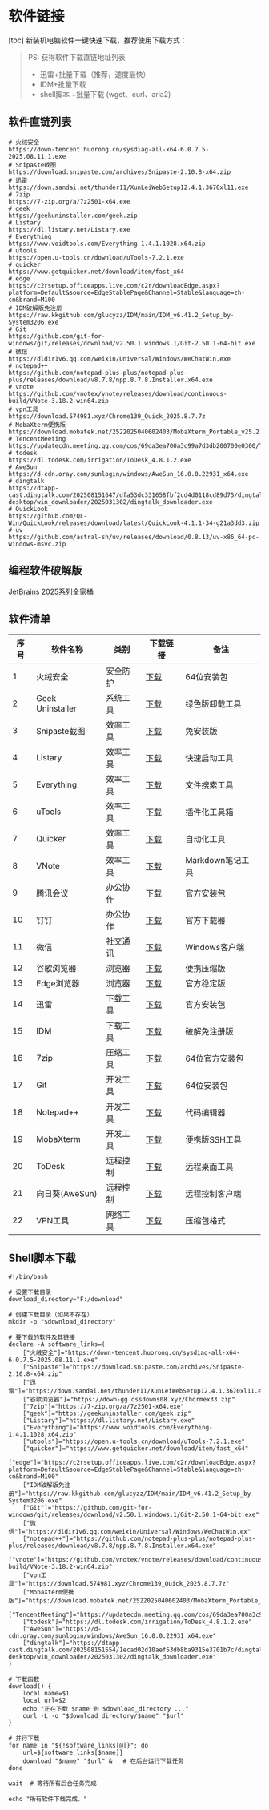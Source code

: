 # 软件链接
[toc]
 新装机电脑软件一键快速下载，推荐使用下载方式：
> PS: 获得软件下载直链地址列表
> - 迅雷+批量下载（推荐，速度最快）
> - IDM+批量下载
> - shell脚本 +批量下载 (wget、curl、aria2)

## 软件直链列表
```shell
# 火绒安全
https://down-tencent.huorong.cn/sysdiag-all-x64-6.0.7.5-2025.08.11.1.exe
# Snipaste截图
https://download.snipaste.com/archives/Snipaste-2.10.8-x64.zip
# 迅雷
https://down.sandai.net/thunder11/XunLeiWebSetup12.4.1.3670xl11.exe
# 7zip
https://7-zip.org/a/7z2501-x64.exe
# geek
https://geekuninstaller.com/geek.zip
# Listary
https://dl.listary.net/Listary.exe
# Everything
https://www.voidtools.com/Everything-1.4.1.1028.x64.zip
# utools
https://open.u-tools.cn/download/uTools-7.2.1.exe
# quicker
https://www.getquicker.net/download/item/fast_x64
# edge
https://c2rsetup.officeapps.live.com/c2r/downloadEdge.aspx?platform=Default&source=EdgeStablePage&Channel=Stable&language=zh-cn&brand=M100
# IDM破解版免注册
https://raw.kkgithub.com/glucyzz/IDM/main/IDM_v6.41.2_Setup_by-System3206.exe
# Git
https://github.com/git-for-windows/git/releases/download/v2.50.1.windows.1/Git-2.50.1-64-bit.exe
# 微信
https://dldir1v6.qq.com/weixin/Universal/Windows/WeChatWin.exe
# notepad++
https://github.com/notepad-plus-plus/notepad-plus-plus/releases/download/v8.7.8/npp.8.7.8.Installer.x64.exe
# vnote
https://github.com/vnotex/vnote/releases/download/continuous-build/VNote-3.18.2-win64.zip
# vpn工具
https://download.574981.xyz/Chrome139_Quick_2025.8.7.7z
# MobaXterm便携版
https://download.mobatek.net/2522025040602403/MobaXterm_Portable_v25.2.zip
# TencentMeeting
https://updatecdn.meeting.qq.com/cos/69da3ea700a3c99a7d3db200700e0300/TencentMeeting_0300000000_3.36.1.445_x86_64.publish.officialwebsite.exe
# todesk
https://dl.todesk.com/irrigation/ToDesk_4.8.1.2.exe
# AweSun
https://d-cdn.oray.com/sunlogin/windows/AweSun_16.0.0.22931_x64.exe
# dingtalk
https://dtapp-cast.dingtalk.com/202508151647/dfa53dc331658fbf2cd4d0118cd89d75/dingtalk-desktop/win_downloader/2025031302/dingtalk_downloader.exe
# QuickLook
https://github.com/QL-Win/QuickLook/releases/download/latest/QuickLook-4.1.1-34-g21a3dd3.zip
# uv
https://github.com/astral-sh/uv/releases/download/0.8.13/uv-x86_64-pc-windows-msvc.zip
```
## 编程软件破解版

[JetBrains 2025系列全家桶](https://mp.weixin.qq.com/s/dnQZ89dSdJ1uW9LlxuLpww)

## 软件清单


| 序号 |     软件名称      |   类别   |                                                                         下载链接                                                                          |       备注       |
| ---- | ---------------- | -------- | -------------------------------------------------------------------------------------------------------------------------------------------------------- | ---------------- |
| 1    | 火绒安全          | 安全防护 | [下载](https://down-tencent.huorong.cn/sysdiag-all-x64-6.0.7.5-2025.08.11.1.exe)                                                                         | 64位安装包       |
| 2    | Geek Uninstaller | 系统工具 | [下载](https://geekuninstaller.com/geek.zip)                                                                                                             | 绿色版卸载工具    |
| 3    | Snipaste截图     | 效率工具 | [下载](https://download.snipaste.com/archives/Snipaste-2.10.8-x64.zip)                                                                                   | 免安装版         |
| 4    | Listary          | 效率工具 | [下载](https://dl.listary.net/Listary.exe)                                                                                                               | 快速启动工具      |
| 5    | Everything       | 效率工具 | [下载](https://www.voidtools.com/Everything-1.4.1.1028.x64.zip)                                                                                          | 文件搜索工具      |
| 6    | uTools           | 效率工具 | [下载](https://open.u-tools.cn/download/uTools-7.2.1.exe)                                                                                                | 插件化工具箱      |
| 7    | Quicker          | 效率工具 | [下载](https://www.getquicker.net/download/item/fast_x64)                                                                                                | 自动化工具        |
| 8    | VNote            | 效率工具 | [下载](https://github.com/vnotex/vnote/releases/download/continuous-build/VNote-3.18.2-win64.zip)                                                        | Markdown笔记工具 |
| 9    | 腾讯会议          | 办公协作 | [下载](https://updatecdn.meeting.qq.com/cos/69da3ea700a3c99a7d3db200700e0300/TencentMeeting_0300000000_3.36.1.445_x86_64.publish.officialwebsite.exe)    | 官方安装包        |
| 10   | 钉钉             | 办公协作 | [下载](https://dtapp-cast.dingtalk.com/202508151554/1ecad02d10aef53db8ba9315e3701b7c/dingtalk-desktop/win_downloader/2025031302/dingtalk_downloader.exe) | 官方下载器        |
| 11   | 微信             | 社交通讯 | [下载](https://dldir1v6.qq.com/weixin/Universal/Windows/WeChatWin.exe)                                                                                   | Windows客户端    |
| 12   | 谷歌浏览器         | 浏览器   | [下载](https://down-gg.ossdowns08.xyz/Chormex33.zip)                                                                                                     | 便携压缩版        |
| 13   | Edge浏览器        | 浏览器   | [下载](https://c2rsetup.officeapps.live.com/c2r/downloadEdge.aspx?platform=Default&source=EdgeStablePage&Channel=Stable&language=zh-cn&brand=M100)       | 官方稳定版        |
| 14   | 迅雷             | 下载工具 | [下载](https://down.sandai.net/thunder11/XunLeiWebSetup12.4.1.3670xl11.exe)                                                                              | 官方安装包        |
| 15   | IDM              | 下载工具 | [下载](https://raw.kkgithub.com/glucyzz/IDM/main/IDM_v6.41.2_Setup_by-System3206.exe)                                                                    | 破解免注册版      |
| 16   | 7zip             | 压缩工具 | [下载](https://7-zip.org/a/7z2501-x64.exe)                                                                                                               | 64位官方安装包    |
| 17   | Git              | 开发工具 | [下载](https://github.com/git-for-windows/git/releases/download/v2.50.1.windows.1/Git-2.50.1-64-bit.exe)                                                 | 64位安装包       |
| 18   | Notepad++        | 开发工具 | [下载](https://github.com/notepad-plus-plus/notepad-plus-plus/releases/download/v8.7.8/npp.8.7.8.Installer.x64.exe)                                      | 代码编辑器        |
| 19   | MobaXterm        | 开发工具 | [下载](https://download.mobatek.net/2522025040602403/MobaXterm_Portable_v25.2.zip)                                                                       | 便携版SSH工具     |
| 20   | ToDesk           | 远程控制 | [下载](https://dl.todesk.com/irrigation/ToDesk_4.8.1.2.exe)                                                                                              | 远程桌面工具      |
| 21   | 向日葵(AweSun)    | 远程控制 | [下载](https://d-cdn.oray.com/sunlogin/windows/AweSun_16.0.0.22931_x64.exe)                                                                              | 远程控制客户端    |
| 22   | VPN工具          | 网络工具 | [下载](https://download.574981.xyz/Chrome139_Quick_2025.8.7.7z)                                                                                          | 压缩包格式        |

## Shell脚本下载
```shell
#!/bin/bash

# 设置下载目录
download_directory="F:/download"

# 创建下载目录（如果不存在）
mkdir -p "$download_directory"

# 要下载的软件及其链接
declare -A software_links=(
    ["火绒安全"]="https://down-tencent.huorong.cn/sysdiag-all-x64-6.0.7.5-2025.08.11.1.exe"
    ["Snipaste"]="https://download.snipaste.com/archives/Snipaste-2.10.8-x64.zip"
    ["迅雷"]="https://down.sandai.net/thunder11/XunLeiWebSetup12.4.1.3670xl11.exe"
    ["谷歌浏览器"]="https://down-gg.ossdowns08.xyz/Chormex33.zip"
    ["7zip"]="https://7-zip.org/a/7z2501-x64.exe"
    ["geek"]="https://geekuninstaller.com/geek.zip"
    ["Listary"]="https://dl.listary.net/Listary.exe"
    ["Everything"]="https://www.voidtools.com/Everything-1.4.1.1028.x64.zip"
    ["utools"]="https://open.u-tools.cn/download/uTools-7.2.1.exe"
    ["quicker"]="https://www.getquicker.net/download/item/fast_x64"
    ["edge"]="https://c2rsetup.officeapps.live.com/c2r/downloadEdge.aspx?platform=Default&source=EdgeStablePage&Channel=Stable&language=zh-cn&brand=M100"
    ["IDM破解版免注册"]="https://raw.kkgithub.com/glucyzz/IDM/main/IDM_v6.41.2_Setup_by-System3206.exe"
    ["Git"]="https://github.com/git-for-windows/git/releases/download/v2.50.1.windows.1/Git-2.50.1-64-bit.exe"
    ["微信"]="https://dldir1v6.qq.com/weixin/Universal/Windows/WeChatWin.ex"
    ["notepad++"]="https://github.com/notepad-plus-plus/notepad-plus-plus/releases/download/v8.7.8/npp.8.7.8.Installer.x64.exe"
    ["vnote"]="https://github.com/vnotex/vnote/releases/download/continuous-build/VNote-3.18.2-win64.zip"
    ["vpn工具"]="https://download.574981.xyz/Chrome139_Quick_2025.8.7.7z"
    ["MobaXterm便携版"]="https://download.mobatek.net/2522025040602403/MobaXterm_Portable_v25.2.zip"
    ["TencentMeeting"]="https://updatecdn.meeting.qq.com/cos/69da3ea700a3c99a7d3db200700e0300/TencentMeeting_0300000000_3.36.1.445_x86_64.publish.officialwebsite.exe"
    ["todesk"]="https://dl.todesk.com/irrigation/ToDesk_4.8.1.2.exe"
    ["AweSun"]="https://d-cdn.oray.com/sunlogin/windows/AweSun_16.0.0.22931_x64.exe"
    ["dingtalk"]="https://dtapp-cast.dingtalk.com/202508151554/1ecad02d10aef53db8ba9315e3701b7c/dingtalk-desktop/win_downloader/2025031302/dingtalk_downloader.exe"
)

# 下载函数
download() {
    local name=$1
    local url=$2
    echo "正在下载 $name 到 $download_directory ..."
    curl -L -o "$download_directory/$name" "$url"
}

# 并行下载
for name in "${!software_links[@]}"; do
    url=${software_links[$name]}
    download "$name" "$url" &   # 在后台运行下载任务
done

wait  # 等待所有后台任务完成

echo "所有软件下载完成。"

```
